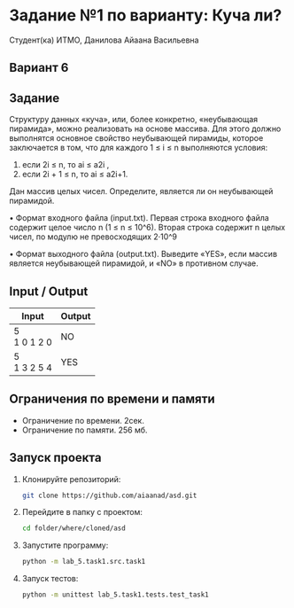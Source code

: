 # Задание №1 по варианту: Куча ли?
Студент(ка) ИТМО, Данилова Айаана Васильевна

## Вариант 6

## Задание 
Структуру данных «куча», или, более конкретно, «неубывающая пирамида»,
можно реализовать на основе массива.
Для этого должно выполнятся основное свойство неубывающей пирамиды,
которое заключается в том, что для каждого 1 ≤ i ≤ n выполняются условия:
1. если 2i ≤ n, то ai ≤ a2i ,
2. если 2i + 1 ≤ n, то ai ≤ a2i+1.

Дан массив целых чисел. Определите, является ли он неубывающей пирамидой. 

• Формат входного файла (input.txt). Первая строка входного файла содержит целое число n (1 ≤ n ≤ 10^6). Вторая строка содержит n целых чисел,
по модулю не превосходящих 2·10^9


• Формат выходного файла (output.txt). Выведите «YES», если массив является неубывающей пирамидой, и «NO» в противном случае.

## Input / Output 

| Input             | Output |
|-------------------|--------|
| 5 <br/> 1 0 1 2 0 | NO     |
| 5 <br/> 1 3 2 5 4 | YES    |

## Ограничения по времени и памяти

- Ограничение по времени. 2сек.
- Ограничение по памяти. 256 мб.


## Запуск проекта
1. Клонируйте репозиторий:
   ```bash
   git clone https://github.com/aiaanad/asd.git
   ```
2. Перейдите в папку с проектом:
   ```bash
   cd folder/where/cloned/asd
   ```
3. Запустите программу:
   ```bash
   python -m lab_5.task1.src.task1
   ```

4. Запуск тестов:
   ```bash
   python -m unittest lab_5.task1.tests.test_task1
   ```


